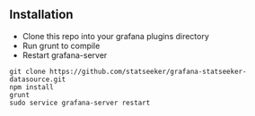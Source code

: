 ## Installation
 * Clone this repo into your grafana plugins directory
 * Run grunt to compile
 * Restart grafana-server

```
git clone https://github.com/statseeker/grafana-statseeker-datasource.git
npm install
grunt
sudo service grafana-server restart
```
